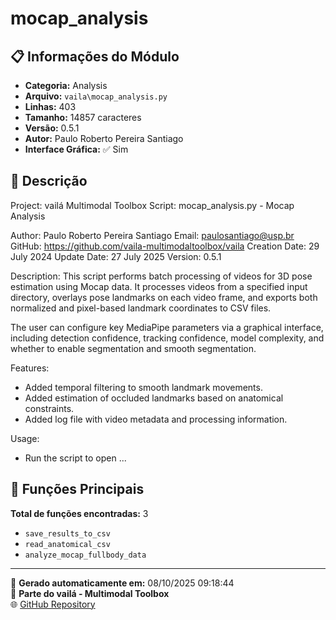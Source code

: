 # mocap_analysis

## 📋 Informações do Módulo

- **Categoria:** Analysis
- **Arquivo:** `vaila\mocap_analysis.py`
- **Linhas:** 403
- **Tamanho:** 14857 caracteres
- **Versão:** 0.5.1
- **Autor:** Paulo Roberto Pereira Santiago
- **Interface Gráfica:** ✅ Sim

## 📖 Descrição


Project: vailá Multimodal Toolbox
Script: mocap_analysis.py - Mocap Analysis

Author: Paulo Roberto Pereira Santiago
Email: paulosantiago@usp.br
GitHub: https://github.com/vaila-multimodaltoolbox/vaila
Creation Date: 29 July 2024
Update Date: 27 July 2025
Version: 0.5.1

Description:
This script performs batch processing of videos for 3D pose estimation using
Mocap data. It processes videos from a specified input directory,
overlays pose landmarks on each video frame, and exports both normalized and
pixel-based landmark coordinates to CSV files.

The user can configure key MediaPipe parameters via a graphical interface,
including detection confidence, tracking confidence, model complexity, and
whether to enable segmentation and smooth segmentation.

Features:
- Added temporal filtering to smooth landmark movements.
- Added estimation of occluded landmarks based on anatomical constraints.
- Added log file with video metadata and processing information.

Usage:
- Run the script to open ...

## 🔧 Funções Principais

**Total de funções encontradas:** 3

- `save_results_to_csv`
- `read_anatomical_csv`
- `analyze_mocap_fullbody_data`




---

📅 **Gerado automaticamente em:** 08/10/2025 09:18:44  
🔗 **Parte do vailá - Multimodal Toolbox**  
🌐 [GitHub Repository](https://github.com/vaila-multimodaltoolbox/vaila)
